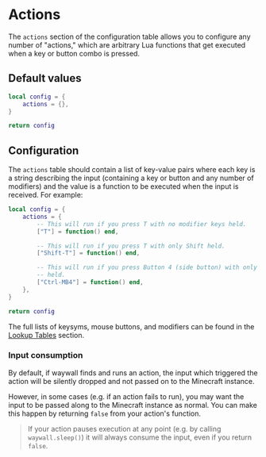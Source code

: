 # Actions

The `actions` section of the configuration table allows you to configure any
number of "actions," which are arbitrary Lua functions that get executed when
a key or button combo is pressed.

## Default values

```lua
local config = {
    actions = {},
}

return config
```

## Configuration

The `actions` table should contain a list of key-value pairs where each key is
a string describing the input (containing a key or button and any number of
modifiers) and the value is a function to be executed when the input is
received. For example:

```lua
local config = {
    actions = {
        -- This will run if you press T with no modifier keys held.
        ["T"] = function() end,

        -- This will run if you press T with only Shift held.
        ["Shift-T"] = function() end,

        -- This will run if you press Button 4 (side button) with only Control
        -- held.
        ["Ctrl-MB4"] = function() end,
    },
}

return config
```

The full lists of keysyms, mouse buttons, and modifiers can be found in the
[Lookup Tables] section.

### Input consumption

By default, if waywall finds and runs an action, the input which triggered the
action will be silently dropped and not passed on to the Minecraft instance.

However, in some cases (e.g. if an action fails to run), you may want the input
to be passed along to the Minecraft instance as normal. You can make this happen
by returning `false` from your action's function.

> If your action pauses execution at any point (e.g. by calling `waywall.sleep()`)
> it will always consume the input, even if you return `false`.

[Lookup Tables]: 03_lookup_tables.md

